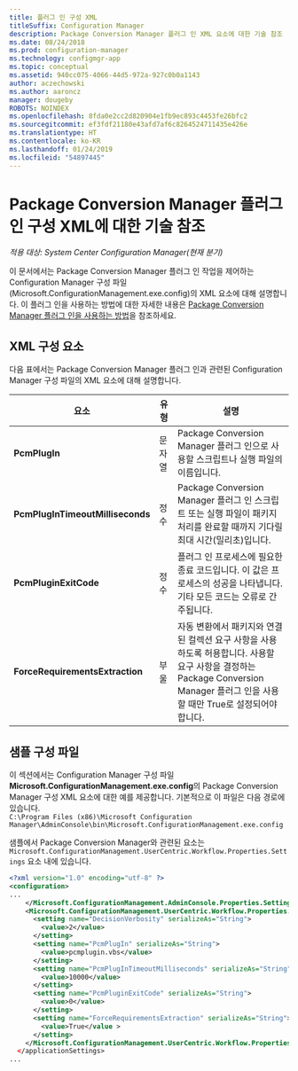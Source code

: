 ```yaml
---
title: 플러그 인 구성 XML
titleSuffix: Configuration Manager
description: Package Conversion Manager 플러그 인 XML 요소에 대한 기술 참조
ms.date: 08/24/2018
ms.prod: configuration-manager
ms.technology: configmgr-app
ms.topic: conceptual
ms.assetid: 940cc075-4066-44d5-972a-927c0b0a1143
author: aczechowski
ms.author: aaroncz
manager: dougeby
ROBOTS: NOINDEX
ms.openlocfilehash: 8fda0e2cc2d820904e1fb9ec893c4453fe26bfc2
ms.sourcegitcommit: ef3fdf21180e43afd7af6c8264524711435e426e
ms.translationtype: HT
ms.contentlocale: ko-KR
ms.lasthandoff: 01/24/2019
ms.locfileid: "54897445"
---
```

# <a name="technical-reference-for-the-package-conversion-manager-plug-in-configuration-xml"></a>Package Conversion Manager 플러그 인 구성 XML에 대한 기술 참조

*적용 대상: System Center Configuration Manager(현재 분기)*

<!--1357861-->

이 문서에서는 Package Conversion Manager 플러그 인 작업을 제어하는 Configuration Manager 구성 파일(Microsoft.ConfigurationManagement.exe.config)의 XML 요소에 대해 설명합니다. 이 플러그 인을 사용하는 방법에 대한 자세한 내용은 [Package Conversion Manager 플러그 인을 사용하는 방법](/sccm/apps/pcm/how-to-use-plug-in)을 참조하세요.



## <a name="xml-configuration-elements"></a>XML 구성 요소

다음 표에서는 Package Conversion Manager 플러그 인과 관련된 Configuration Manager 구성 파일의 XML 요소에 대해 설명합니다.

|요소  |유형  |설명  |
|---------|---------|---------|
|**PcmPlugIn**|문자열|Package Conversion Manager 플러그 인으로 사용할 스크립트나 실행 파일의 이름입니다.|
|**PcmPlugInTimeoutMilliseconds**|정수|Package Conversion Manager 플러그 인 스크립트 또는 실행 파일이 패키지 처리를 완료할 때까지 기다릴 최대 시간(밀리초)입니다.|
|**PcmPluginExitCode**|정수|플러그 인 프로세스에 필요한 종료 코드입니다. 이 값은 프로세스의 성공을 나타냅니다. 기타 모든 코드는 오류로 간주됩니다.|
|**ForceRequirementsExtraction**|부울|자동 변환에서 패키지와 연결된 컬렉션 요구 사항을 사용하도록 허용합니다. 사용할 요구 사항을 결정하는 Package Conversion Manager 플러그 인을 사용할 때만 True로 설정되어야 합니다.|



## <a name="sample-configuration-xml"></a>샘플 구성 파일

이 섹션에서는 Configuration Manager 구성 파일 **Microsoft.ConfigurationManagement.exe.config**의 Package Conversion Manager 구성 XML 요소에 대한 예를 제공합니다. 기본적으로 이 파일은 다음 경로에 있습니다.  
`C:\Program Files (x86)\Microsoft Configuration Manager\AdminConsole\bin\Microsoft.ConfigurationManagement.exe.config`

샘플에서 Package Conversion Manager와 관련된 요소는 `Microsoft.ConfigurationManagement.UserCentric.Workflow.Properties.Settings` 요소 내에 있습니다.

``` XML
<?xml version="1.0" encoding="utf-8" ?>
<configuration>
...
    </Microsoft.ConfigurationManagement.AdminConsole.Properties.Settings>
    <Microsoft.ConfigurationManagement.UserCentric.Workflow.Properties.Settings>
      <setting name="DecisionVerbosity" serializeAs="String">
        <value>2</value>
      </setting>
      <setting name="PcmPlugIn" serializeAs="String">
        <value>pcmplugin.vbs</value>
      </setting>
      <setting name="PcmPlugInTimeoutMilliseconds" serializeAs="String">
        <value>10000</value>
      </setting>
      <setting name="PcmPluginExitCode" serializeAs="String">
        <value>0</value>
      </setting>
      <setting name="ForceRequirementsExtraction" serializeAs="String">
        <value>True</value >
      </setting>
    </Microsoft.ConfigurationManagement.UserCentric.Workflow.Properties.Settings>
  </applicationSettings>
...
```

